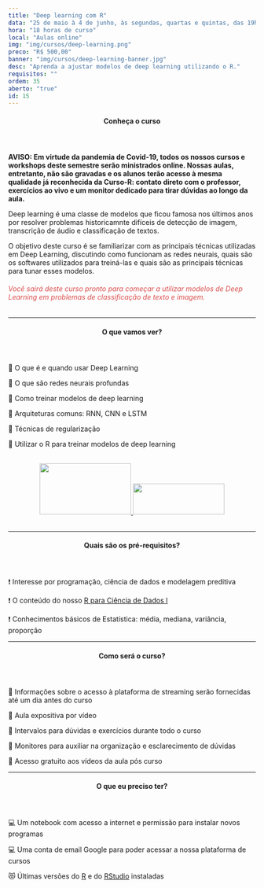 ```yaml
---
title: "Deep learning com R"
data: "25 de maio à 4 de junho, às segundas, quartas e quintas, das 19h00 às 22h00"
hora: "18 horas de curso"
local: "Aulas online"
img: "img/cursos/deep-learning.png"
preco: "R$ 500,00"
banner: "img/cursos/deep-learning-banner.jpg"
desc: "Aprenda a ajustar modelos de deep learning utilizando o R."
requisitos: ""
ordem: 35
aberto: "true"
id: 15
---
```


<header class="section-header">
  <h4>Conheça o curso</h4>
</header>

<b>AVISO: Em virtude da pandemia de Covid-19, todos os nossos cursos e workshops deste semestre serão ministrados online. Nossas aulas, entretanto, não são gravadas e os alunos terão acesso à mesma qualidade já reconhecida da Curso-R: contato direto com o professor, exercícios ao vivo e um monitor dedicado para tirar dúvidas ao longo da aula.</b>

Deep learning é uma classe de modelos que ficou famosa nos últimos anos por resolver problemas historicamnte difíceis de detecção de imagem, transcrição de áudio e classificação de textos.

O objetivo deste curso é se familiarizar com as principais técnicas utilizadas em Deep Learning, discutindo como funcionam as redes neurais, quais são os softwares utilizados para treiná-las e quais são as principais técnicas para tunar esses modelos.

<h6 style = "color: #da4d4d">Você sairá deste curso pronto para começar a utilizar modelos de Deep Learning em problemas de classificação de texto e imagem.</h6>

<hr>

<header class="section-header">
  <h4>O que vamos ver?</h4>
</header>

&#128204; O que é e quando usar Deep Learning

&#128204; O que são redes neurais profundas

&#128204; Como treinar modelos de deep learning

&#128204; Arquiteturas comuns: RNN, CNN e LSTM

&#128204; Técnicas de regularização

&#128204; Utilizar o R para treinar modelos de deep learning

<br>

<center>
<a href = "https://tensorflow.rstudio.com/" target = "_blank">
  <img src = "/img/cursos/logos-empresas/tensorflow.png" width = "186" height = "104px">
</a>
<a href = "https://keras.rstudio.com/" target = "_blank">
  <img src = "/img/cursos/logos-empresas/keras.png" width = "186" height = "63px">
</a>
</center>

<br>

<hr>

<header class="section-header">
  <h4>Quais são os pré-requisitos?</h4>
</header>

&#10071; Interesse por programação, ciência de dados e modelagem preditiva

&#10071; O conteúdo do nosso [R para Ciência de Dados I](https://www.curso-r.com/cursos/r4ds-1/)

&#10071; Conhecimentos básicos de Estatística: média, mediana, variância, proporção

<hr>

<header class="section-header">
  <h4>Como será o curso?</h4>
</header>

<p>&#128313; Informações sobre o acesso à plataforma de streaming serão fornecidas até um dia antes do curso
<p>&#128313; Aula expositiva por vídeo
<p>&#128313; Intervalos para dúvidas e exercícios durante todo o curso
<p>&#128313; Monitores para auxiliar na organização e esclarecimento de dúvidas 
<p>&#128313; Acesso gratuito aos vídeos da aula pós curso

<hr>

<header class="section-header">
  <h4>O que eu preciso ter?</h4>
</header>

&#128187; Um notebook com acesso a internet e permissão para instalar novos programas

&#128187; Uma conta de email Google para poder acessar a nossa plataforma de cursos

&#128571; Últimas versões do [R](https://cran.r-project.org/) e do [RStudio](https://www.rstudio.com/products/rstudio/download/) instaladas

